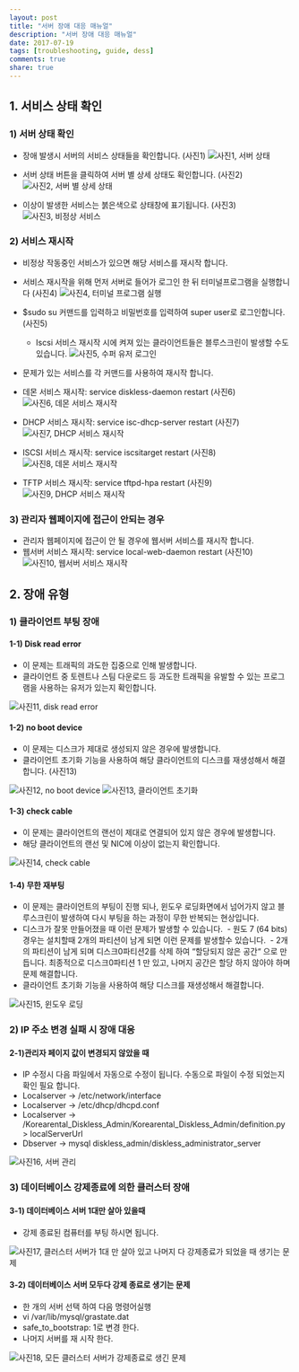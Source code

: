 ```yaml
---
layout: post
title: "서버 장애 대응 매뉴얼"
description: "서버 장애 대응 매뉴얼"
date: 2017-07-19
tags: [troubleshooting, guide, dess]
comments: true
share: true
---
```



## 1. 서비스 상태 확인

### 1) 서버 상태 확인
- 장애 발생시 서버의 서비스 상태들을 확인합니다. (사진1)
![사진1, 서버 상태](/images/troubleshooting_server/image1.png)

- 서버 상태 버튼을 클릭하여 서버 별 상세 상태도 확인합니다. (사진2)
![사진2, 서버 별 상세 상태](/images/troubleshooting_server/image2.png)

- 이상이 발생한 서비스는 붉은색으로 상태창에 표기됩니다. (사진3)
![사진3, 비정상 서비스](/images/troubleshooting_server/image3.png)

### 2) 서비스 재시작
- 비정상 작동중인 서비스가 있으면 해당 서비스를 재시작 합니다.
- 서비스 재시작을 위해 먼저 서버로 들어가 로그인 한 뒤 터미널프로그램을 실행합니다 (사진4)
![사진4, 터미널 프로그램 실행](/images/troubleshooting_server/image4.png)

- $sudo su 커맨드를 입력하고 비밀번호를 입력하여 super user로 로그인합니다. (사진5)
  * Iscsi 서비스 재시작 시에 켜져 있는 클라이언트들은 블루스크린이 발생할 수도 있습니다.
![사진5, 수퍼 유저 로그인](/images/troubleshooting_server/image5.png)

- 문제가 있는 서비스를 각 커맨드를 사용하여 재시작 합니다.
- 데몬 서비스 재시작: service diskless-daemon restart (사진6)
![사진6, 데몬 서비스 재시작](/images/troubleshooting_server/image6.png)
- DHCP 서비스 재시작: service isc-dhcp-server restart (사진7)
![사진7, DHCP 서비스 재시작](/images/troubleshooting_server/image7.png)
- ISCSI 서비스 재시작: service iscsitarget restart (사진8)
![사진8, 데몬 서비스 재시작](/images/troubleshooting_server/image8.png)
- TFTP 서비스 재시작: service tftpd-hpa restart (사진9)
![사진9, DHCP 서비스 재시작](/images/troubleshooting_server/image9.png)

### 3) 관리자 웹페이지에 접근이 안되는 경우

- 관리자 웹페이지에 접근이 안 될 경우에 웹서버 서비스를 재시작 합니다.
- 웹서버 서비스 재시작: service local-web-daemon restart (사진10)
![사진10, 웹서버 서비스 재시작](/images/troubleshooting_server/image10.png)

## 2. 장애 유형

### 1) 클라이언트 부팅 장애
#### 1-1) Disk read error
- 이 문제는 트래픽의 과도한 집중으로 인해 발생합니다.
- 클라이언트 중 토렌트나 스팀 다운로드 등 과도한 트래픽을 유발할 수 있는 프로그램을 사용하는 유저가 있는지 확인합니다.

![사진11, disk read error](/images/troubleshooting_server/image11.png)

#### 1-2) no boot device
- 이 문제는 디스크가 제대로 생성되지 않은 경우에 발생합니다.
- 클라이언트 초기화 기능을 사용하여 해당 클라이언트의 디스크를 재생성해서 해결합니다. (사진13)

![사진12, no boot device](/images/troubleshooting_server/image12.png)
![사진13, 클라이언트 초기화](/images/troubleshooting_server/image13.png)

#### 1-3) check cable
- 이 문제는 클라이언트의 랜선이 제대로 연결되어 있지 않은 경우에 발생합니다.
- 해당 클라이언트의 랜선 및 NIC에 이상이 없는지 확인합니다.

![사진14, check cable](/images/troubleshooting_server/image14.png)

#### 1-4) 무한 재부팅
- 이 문제는 클라이언트의 부팅이 진행 되나, 윈도우 로딩화면에서 넘어가지 않고 블루스크린이 발생하여
   다시 부팅을 하는 과정이 무한 반복되는 현상입니다.
- 디스크가 잘못 만들어졌을 때 이런 문제가 발생할 수 있습니다.
  - 원도 7 (64 bits) 경우는 설치할때  2개의 파티션이 남게 되면 이런 문제를 발생할수 있습니다.
  - 2개의 파티션이 남게 되며 디스크0파티션2를 삭제 하여 “할당되지 않은 공간“ 으로 만듭니다.
    최종적으로 디스크0파티션 1 만 있고, 나머지 공간은 할당 하지 않아야 하며 문제 해결합니다.
- 클라이언트 초기화 기능을 사용하여 해당 디스크를 재생성해서 해결합니다.

![사진15, 윈도우 로딩 ](/images/troubleshooting_server/image15.png)

### 2) IP 주소 변경 실패 시 장애 대응
#### 2-1)관리자 페이지 값이 변경되지 않았을 때

- IP 수정시 다음 파일에서 자동으로 수정이 됩니다. 수동으로 파일이 수정 되었는지 확인 필요 합니다.
- Localserver -> /etc/network/interface
- Localserver -> /etc/dhcp/dhcpd.conf
- Localserver -> /Korearental_Diskless_Admin/Korearental_Diskless_Admin/definition.py  > localServerUrl
- Dbserver -> mysql diskless_admin/diskless_administrator_server

![사진16, 서버 관리](/images/troubleshooting_server/image1.png)

### 3) 데이터베이스 강제종료에 의한 클러스터 장애
#### 3-1) 데이터베이스 서버 1대만 살아 있을때

- 강제 종료된 컴퓨터를 부팅 하시면 됩니다.

![사진17, 클러스터 서버가 1대 만 살아 있고 나머지 다 강제종료가 되었을 때 생기는 문제](/images/troubleshooting_server/image16.png)

#### 3-2) 데이터베이스 서버 모두다  강제 종료로 생기는 문제
- 한 개의 서버 선택 하여 다음 명령어실행
- vi /var/lib/mysql/grastate.dat
- safe_to_bootstrap: 1로 변경 한다.
- 나머지 서버를 재 시작 한다.

![사진18, 모든 클러스터 서버가 강제종료로 생긴 문제](/images/troubleshooting_server/image17.png)
